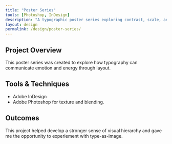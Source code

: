 ```yaml
---
title: "Poster Series"
tools: [Photoshop, InDesign]
description: "A typographic poster series exploring contrast, scale, and rhythm."
layout: design
permalink: /design/poster-series/
---
```


## Project Overview

This poster series was created to explore how 
typography can communicate emotion and energy through layout.

## Tools & Techniques

- Adobe InDesign
- Adobe Photoshop for texture and blending.

## Outcomes

This project helped develop a stronger sense of visual hierarchy and gave 
me the opportunity to experiement with type-as-image.